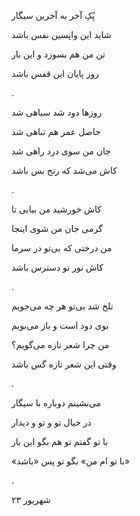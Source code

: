 <!--
.. title: باشد
.. slug: bashad
.. date: 2024-09-14 21:21:24 UTC
.. tags: غزل‌واره, غزل 
.. category: 
.. link: 
.. description: 
.. type: text
-->

پُکِ آخر به آخرین سیگار

شاید این واپسین نفس باشد

تن من هم بسوزد و این بار

روز پایان این قفس باشد 

.


روزها دود شد سیاهی شد

حاصل عمر هم تباهی شد

جان من سوی درد راهی شد

کاش می‌شد که رنج بس باشد

.


کاش خورشید من بیایی تا

گرمی جان من شوی اینجا 

من درختی که بی‌تو در سرما

کاش نور تو دسترس باشد

.


تلخ شد بی‌تو هر چه می‌جویم

بوی دود است و باز می‌بویم

من چرا شعر تازه می‌گویم؟

وقتی این شعر تازه گس باشد 

.



می‌نشینم دوباره با سیگار 

در خیال تو و تو و دیدار

با تو گفتم تو هم بگو این بار

«با تو ام من» بگو تو پس «باشد»

.


۲۳ شهریور 




